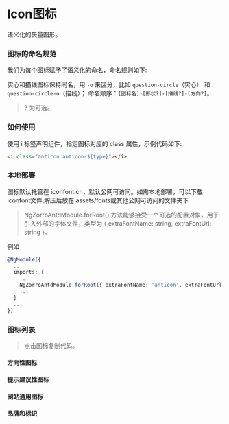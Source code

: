 
# Icon图标
 
 语义化的矢量图形。
 
### 图标的命名规范
 
 我们为每个图标赋予了语义化的命名，命名规则如下:
 
 实心和描线图标保持同名，用 `-o` 来区分，比如 `question-circle`（实心） 和 `question-circle-o`（描线）；
 命名顺序：`[图标名]-[形状?]-[描线?]-[方向?]`。
 
 > ? 为可选。

### 如何使用
 
 使用 i 标签声明组件，指定图标对应的 class 属性，示例代码如下:
 
 ```html
 <i class="anticon anticon-${type}"></i>
 ```
 
### 本地部署
 
 图标默认托管在 iconfont.cn，默认公网可访问。如需本地部署，可以下载iconfont文件,解压后放在 assets/fonts或其他公网可访问的文件夹下
 
 > NgZorroAntdModule.forRoot() 方法能够接受一个可选的配置对象，用于引入外部的字体文件，类型为 { extraFontName: string, extraFontUrl: string }。

 例如
 
 ```typescript
 @NgModule({
   ...
   imports: [
     ...
     NgZorroAntdModule.forRoot({ extraFontName: 'anticon', extraFontUrl: './assets/fonts/iconfont' })
     ...
   ]
   ...
 })
 ```
 
### 图标列表
 
 > 点击图标复制代码。

#### 方向性图标

#### 提示建议性图标

#### 网站通用图标

#### 品牌和标识

